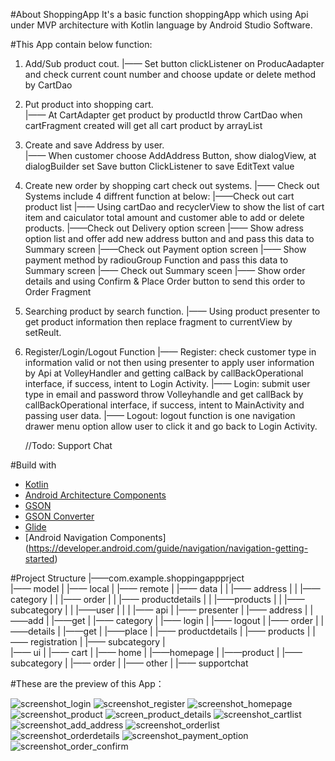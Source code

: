 #About ShoppingApp
It's a basic function shoppingApp which using Api under MVP architecture with Kotlin language by Android Studio Software.

#This App contain below function:
1. Add/Sub product cout.
   |—— Set button clickListener on ProducAadapter and check current count number and choose update or delete method by CartDao
 
2. Put product into shopping cart.  
   |—— At CartAdapter get product by productId throw CartDao when cartFragment created  will get all cart product by arrayList   
   
3. Create and save Address by user.  
   |—— When customer choose AddAddress Button, show dialogView, at dialogBuilder set Save button ClickListener to save EditText value
   
4. Create new order by shopping cart check out systems.
   |—— Check out Systems include 4 diffrent function at below:
       |——Check out cart product list
          |—— Using cartDao and recyclerView to show the list of cart item and caiculator total amount and customer able to add or delete products.
       |——Check out Delivery option screen
          |—— Show adress option list and offer add new address button and and pass this data to Summary screen
       |——Check out Payment option screen
          |—— Show payment method by radiouGroup Function and pass this data to Summary screen
       |—— Check out Summary sceen
          |—— Show order details and using Confirm & Place Order button to send this order to Order Fragment
       
5. Searching product by search function.
   |—— Using product presenter to get product information then replace fragment to currentView by setReult. 
   
6. Register/Login/Logout Function
   |—— Register: check customer type in information valid or not then using presenter to apply user information by Api at VolleyHandler and getting calBack by                          callBackOperational interface, if success, intent to Login Activity.
   |—— Login:    submit user type in email and password throw Volleyhandle and get callBack by callBackOperational interface, if success, intent to MainActivity and                    passing user data.
   |—— Logout:   logout function is one navigation drawer menu option allow user to click it and go back to Login Activity.
   
   //Todo: Support Chat

#Build with
- [Kotlin](https://kotlinlang.org/) 
- [Android Architecture Components](https://developer.android.com/topic/libraries/architecture) 
- [GSON](https://github.com/google/gson)
- [GSON Converter](https://github.com/square/retrofit/tree/master/retrofit-converters/gson) 
- [Glide](https://github.com/bumptech/glide) 
- [Android Navigation Components] (https://developer.android.com/guide/navigation/navigation-getting-started)

#Project Structure 
|——com.example.shoppingappprject    
|—— model
|   |—— local
|   |—— remote
|       |—— data
|       |   |—— address
|       |   |—— category
|       |   |—— order
|       |   |—— productdetails
|       |   |——products
|       |   |——subcategory
|       |   |——user
|       |
|       |—— api
|
|—— presenter
|   |—— address
|       |——add
|       |——get
|   |—— category
|   |—— login
|   |—— logout
|   |—— order
|       |——details
|       |——get
|       |——place
|   |—— productdetails
|   |—— products
|   |—— registration
|   |—— subcategory
|       
|—— ui
|   |—— cart
|   |—— home
|       |——homepage
|       |——product
|       |——subcategory
|   |—— order
|   |—— other
|   |—— supportchat





#These are the preview of this App：

![screenshot_login](https://user-images.githubusercontent.com/112971217/190646617-ec4f17a7-b669-426e-b397-45e58e37f40f.png)
![screenshot_register](https://user-images.githubusercontent.com/112971217/190646620-141c3999-f1d6-442a-a7d4-61a9dcde8123.png)
![screenshot_homepage](https://user-images.githubusercontent.com/112971217/190646621-c472a843-169f-47df-90ae-0275ad393947.png)
![screenshot_product](https://user-images.githubusercontent.com/112971217/190646623-bcb5da6f-db16-4f72-a951-a66793500bf1.png)
![screen_product_details](https://user-images.githubusercontent.com/112971217/190646627-be1d2f57-c139-4c08-9be0-ec0346a7beda.png)
![screenshot_cartlist](https://user-images.githubusercontent.com/112971217/190646628-d5e9f5aa-19e1-4492-8dca-7b71be10a1e7.png)
![screenshot_add_address](https://user-images.githubusercontent.com/112971217/190646629-6dc84ba9-d78e-4f5e-90c5-46c9c7157ecb.png)
![screenshot_orderlist](https://user-images.githubusercontent.com/112971217/190646653-5baf676f-d30d-497d-b335-ba24ee955b8d.png)
![screenshot_orderdetails](https://user-images.githubusercontent.com/112971217/190646656-271b283f-6cdd-47bd-8c42-5cbbc5b3c54e.png)
![screenshot_payment_option](https://user-images.githubusercontent.com/112971217/190646657-4b0de220-4200-4995-b8df-398091437809.png)
![screenshot_order_confirm](https://user-images.githubusercontent.com/112971217/190646659-fdb6489f-a9c6-4387-9003-684cfa66435f.png)
